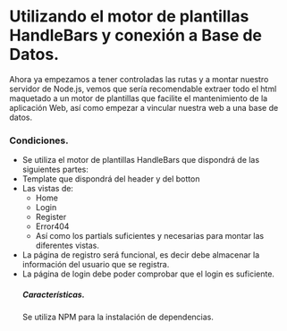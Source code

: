 <h1>Utilizando el motor de plantillas HandleBars y conexión a Base de Datos.</h1>
<p>Ahora ya empezamos a tener controladas las rutas y a montar nuestro servidor de Node.js,
vemos que sería recomendable extraer todo el html maquetado a un motor de plantillas que facilite 
el mantenimiento de la aplicación Web, así como empezar a vincular nuestra web a una base de datos.

<h3>Condiciones.</h3>
<ul>
<li>Se utiliza el motor de plantillas HandleBars que dispondrá de las siguientes partes:
<li>Template que dispondrá del header y del botton
<li>Las vistas de:
<ul>
<li>Home
<li>Login
<li>Register
<li>Error404
<li>Así como los partials suficientes y necesarias para montar las diferentes vistas.
</ul>
<li>La página de registro será funcional, es decir debe almacenar la información del usuario que se registra.
<li>La página de login debe poder comprobar que el login es suficiente.
<h5>Características.</h5>
<p>Se utiliza NPM para la instalación de dependencias.
